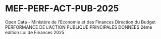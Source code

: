 # MEF-PERF-ACT-PUB-2025
Open Data - Ministère de l’Economie et des Finances Direction du Budget  PERFORMANCE DE L’ACTION PUBLIQUE PRINCIPALES DONNÉES  2ème édition Loi de Finances 2025
